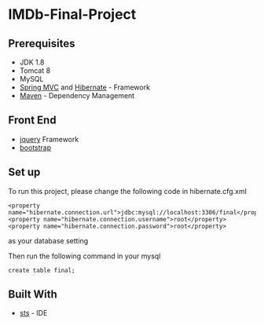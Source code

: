 # IMDb-Final-Project

## Prerequisites

* JDK 1.8
* Tomcat 8
* MySQL
* [Spring MVC](https://spring.io/) and [Hibernate](http://hibernate.org/) - Framework
* [Maven](https://maven.apache.org/) - Dependency Management

## Front End

* [jquery](http://jquery.com/) Framework
* [bootstrap](http://v3.bootcss.com/) 

## Set up

To run this project, please change the following code in hibernate.cfg.xml

```
<property name="hibernate.connection.url">jdbc:mysql://localhost:3306/final</property>
<property name="hibernate.connection.username">root</property>
<property name="hibernate.connection.password">root</property>
```
as your database setting

Then run the following command in your mysql
```
create table final;
```

## Built With

* [sts](https://spring.io/tools/sts) - IDE

